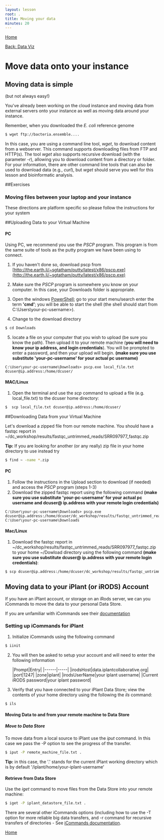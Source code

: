 ```yaml
---
layout: lesson
root: .
title: Moving your data
minutes: 20
---
```


[Home](https://acharbonneau.github.io/2016-09-28-MSU/)
		
[Back: Data Viz](https://acharbonneau.github.io/2016-09-28-MSU/18-data-visualization.html)

# Move data onto your instance

## Moving data is simple

(but not always easy!)

You've already been working on the cloud instance and moving data from external servers onto your instance as well as moving data around your instance.

Remember, when you downloaded the *E. coli* reference genome 

```bash
$ wget ftp://bacteria.ensemble....
```

In this case, you are using a command line tool, *wget*, to download content from a webserver.  This command supports downloading files from FTP and HTTP(s).  The tool *wget* also supports recursive download (with the parameter *-r*), allowing you to download content from a directory or folder.  For your information, there are other command line tools that can also be used to download data (e.g., *curl*), but *wget* should serve you well for this lesson and bioinformatic analysis.

##Exercises 

### Moving files between your laptop and your instance

These directions are platform specific so please follow the instructions for your system

##Uploading Data to your Virtual Machine

#### PC

Using PC, we recommend you use the *PSCP* program. This program is from the same suite of tools as the putty program we have been using to connect. 

1. If you haven't done so, download pscp from [http://the.earth.li/~sgtatham/putty/latest/x86/pscp.exe](http://the.earth.li/~sgtatham/putty/latest/x86/pscp.exe)

2. Make sure the *PSCP* program is somewhere you know on your computer. In this case, your Downloads folder is appropriate. 

3. Open the windows [PowerShell](https://en.wikipedia.org/wiki/Windows_PowerShell); go to your start menu/search enter the term **'cmd'**; you will be able to start the shell (the shell should start from C:\Users\your-pc-username>). 

4. Change to the download directory

```bash
$ cd Downloads
```

5. locate a file on your computer that you wish to upload (be sure you know the path). Then upload it to your remote machine (**you will need to know your ip address, and login credentials**). You will be prompted to enter a password, and then your upload will begin. **(make sure you use substitute 'your-pc-username' for your actual pc username)**

```
C:\User\your-pc-username\Downloads> pscp.exe local_file.txt dcuser@ip.address:/home/dcuser/
```

#### MAC/Linux

1. Open the terminal and use the *scp* command to upload a file (e.g. local_file.txt) to the dcuser home directory:

```bash
$  scp local_file.txt dcuser@ip.address:/home/dcuser/
```

##Downloading Data from your Virtual Machine

Let's download a zipped file from our remote machine.  You should have a fastqc report in ~/dc_workshop/results/fastqc_untrimmed_reads/SRR097977_fastqc.zip

**Tip:** If you are looking for another (or any really) zip file in your home directory to use instead try

```bash
$ find ~ -name *.zip
```

#### PC

1. Follow the instructions in the Upload section to download (if needed) and access the *PSCP* program (steps 1-3)
2. Download the zipped fastqc report using the following command **(make sure you use substitute 'your-pc-username' for your actual pc username and dcuser@ ip.address with your remote login credentials)**

```
C:\User\your-pc-username\Downloads> pscp.exe dcuser@ip.address:/home/dcuser/dc_workshop/results/fastqc_untrimmed_reads/SRR097977_fastqc.zip C:\User\your-pc-username\Downloads
```

#### Mac/Linux

1. Download the fastqc report in ~/dc_workshop/results/fastqc_untrimmed_reads/SRR097977_fastqc.zip to your home ~/Dowload directory using the following command **(make sure you use substitute dcuser@ ip.address with your remote login credentials)**:

```bash
$ scp dcuser@ip.address:/home/dcuser/dc_workshop/results/fastqc_untrimmed_reads/SRR097977_fastqc.zip ~/Downloads
```

## Moving data to your iPlant (or iRODS) Account

If you have an iPlant account, or storage on an iRods server, we can you iCommands to move the data to your personal Data Store. 

If you are unfamiliar with iCommands see their [documentation](https://docs.irods.org/master/icommands/user/)

### Setting up iCommands for iPlant

1. Initialize iCommands using the following command

```bash
$ iinit
```
2. You will then be asked to setup your account and will need to enter the following information

   |Prompt|Entry|
|------|-----|
|irodsHost|data.iplantcollaborative.org|
|port|1247|
|zone|iplant|
|irodsUserName|your iplant username|
|Current iRODS password|your iplant password|
3. Verify that you have connected to your iPlant Data Store; view the contents of your home directory using the following the *ils* command:

```bash
$ ils
```

#### Moving Data to and from your remote machine to Data Store

##### Move to Data Store
To move data from a local source to iPlant use the *iput* command. In this case we pass the -P option to see the progress of the transfer. 

```bash
$ iput -P remote_machine_file.txt .
```
**Tip:** in this case, the '.' stands for the current iPlant working directory which is by default '/iplant/home/your-iplant-username'

#### Retrieve from Data Store

Use the *iget* command to move files from the Data Store into your remote machine:

```bash
$ iget -P iplant_datastore_file.txt .
```

There are several other iCommands options (including how to use the -T option for more reliable big data transfers, and -r command for recursive transfers of directories - See [iCommands documentation](https://pods.iplantcollaborative.org/wiki/display/DS/Using+iCommands). 

[Home](https://acharbonneau.github.io/2016-09-28-MSU/)
		
